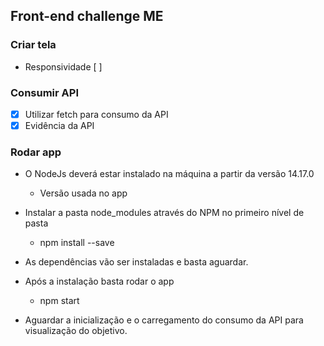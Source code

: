 ## Front-end challenge ME

### Criar tela
- Responsividade [ ]

### Consumir API
- [x] Utilizar fetch para consumo da API
- [x] Evidência da API

### Rodar app

- O NodeJs deverá estar instalado na máquina a partir da versão 14.17.0
   - Versão usada no app

- Instalar a pasta node_modules através do NPM no primeiro nível de pasta
   - npm install --save
- As dependências vão ser instaladas e basta aguardar.
- Após a instalação basta rodar o app
  - npm start
- Aguardar a inicialização e o carregamento do consumo da API para visualização do objetivo.
